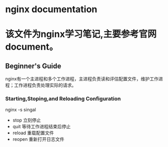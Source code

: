 # nginx documentation  </br>
该文件为nginx学习笔记,主要参考官网document。
=================================================

## Beginner's Guide   
nginx有一个主进程和多个工作进程，主进程负责读和评估配置文件，维护工作进程；工作进程负责处理实际的请求。

### Starting,Stoping,and Reloading Configuration   
nginx -s singal  
* stop  立刻停止  
* quit  等待工作进程结束后停止  
* reload  重载配置文件  
* reopen  重新打开日志文件  
